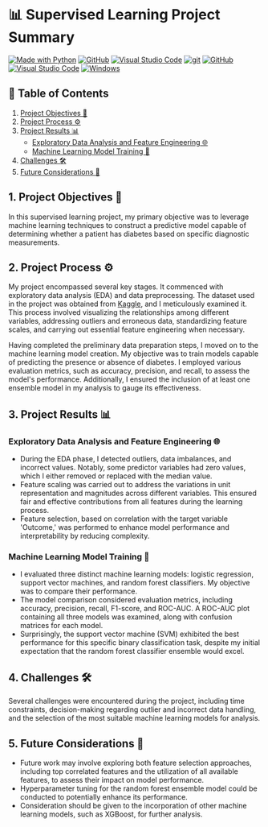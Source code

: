 # 📊 Supervised Learning Project Summary

[![Made with Python](https://img.shields.io/badge/Made%20with-Python-blue?style=for-the-badge)](https://www.python.org/)
[![GitHub](https://img.shields.io/badge/GitHub-Repo-orange?style=for-the-badge)](https://github.com/fursuf1/Credit-Card-Fraud-Detection)
[![Visual Studio Code](https://img.shields.io/badge/Editor-Visual%20Studio%20Code-green?style=for-the-badge)](https://code.visualstudio.com/)
[![git](https://badgen.net/badge/icon/git?icon=git&label)](https://git-scm.com)
[![GitHub](https://img.shields.io/badge/--181717?logo=github&logoColor=ffffff)](https://github.com/)
[![Visual Studio Code](https://img.shields.io/badge/--007ACC?logo=visual%20studio%20code&logoColor=ffffff)](https://code.visualstudio.com/)
[![Windows](https://badgen.net/badge/icon/windows?icon=windows&label)](https://microsoft.com/windows/)

## 📝 Table of Contents
1. [Project Objectives 🎯](#project-objectives-)
2. [Project Process ⚙️](#project-process-)
3. [Project Results 📊](#project-results-)
    - [Exploratory Data Analysis and Feature Engineering 🌐](#exploratory-data-analysis-and-feature-engineering-)
    - [Machine Learning Model Training 🤖](#machine-learning-model-training-)
4. [Challenges 🛠](#challenges-)
5. [Future Considerations 🚀](#future-considerations-)

## 1. Project Objectives 🎯
In this supervised learning project, my primary objective was to leverage machine learning techniques to construct a predictive model capable of determining whether a patient has diabetes based on specific diagnostic measurements.

## 2. Project Process ⚙️
My project encompassed several key stages. It commenced with exploratory data analysis (EDA) and data preprocessing. The dataset used in the project was obtained from [Kaggle](https://www.kaggle.com/datasets/akshaydattatraykhare/diabetes-dataset), and I meticulously examined it. This process involved visualizing the relationships among different variables, addressing outliers and erroneous data, standardizing feature scales, and carrying out essential feature engineering when necessary.

Having completed the preliminary data preparation steps, I moved on to the machine learning model creation. My objective was to train models capable of predicting the presence or absence of diabetes. I employed various evaluation metrics, such as accuracy, precision, and recall, to assess the model's performance. Additionally, I ensured the inclusion of at least one ensemble model in my analysis to gauge its effectiveness.

## 3. Project Results 📊

### Exploratory Data Analysis and Feature Engineering 🌐
- During the EDA phase, I detected outliers, data imbalances, and incorrect values. Notably, some predictor variables had zero values, which I either removed or replaced with the median value.
- Feature scaling was carried out to address the variations in unit representation and magnitudes across different variables. This ensured fair and effective contributions from all features during the learning process.
- Feature selection, based on correlation with the target variable 'Outcome,' was performed to enhance model performance and interpretability by reducing complexity.

### Machine Learning Model Training 🤖
- I evaluated three distinct machine learning models: logistic regression, support vector machines, and random forest classifiers. My objective was to compare their performance.
- The model comparison considered evaluation metrics, including accuracy, precision, recall, F1-score, and ROC-AUC. A ROC-AUC plot containing all three models was examined, along with confusion matrices for each model.
- Surprisingly, the support vector machine (SVM) exhibited the best performance for this specific binary classification task, despite my initial expectation that the random forest classifier ensemble would excel.

## 4. Challenges 🛠
Several challenges were encountered during the project, including time constraints, decision-making regarding outlier and incorrect data handling, and the selection of the most suitable machine learning models for analysis.

## 5. Future Considerations 🚀
- Future work may involve exploring both feature selection approaches, including top correlated features and the utilization of all available features, to assess their impact on model performance.
- Hyperparameter tuning for the random forest ensemble model could be conducted to potentially enhance its performance.
- Consideration should be given to the incorporation of other machine learning models, such as XGBoost, for further analysis.
